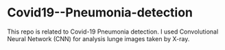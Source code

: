# Covid19--Pneumonia-detection
This repo is related to Covid-19 Pneumonia detection. I used Convolutional Neural Network (CNN)
for analysis lunge images taken by X-ray.  
